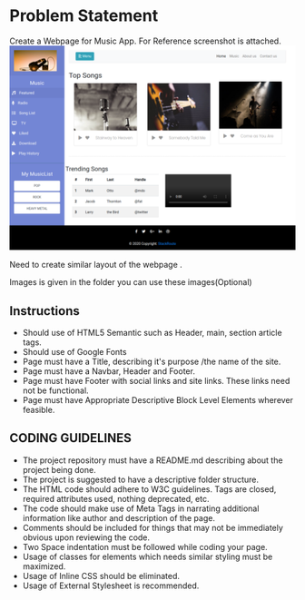 # Problem Statement

Create a Webpage for Music App.
For Reference screenshot is attached.
![Image](./1.png)

Need to create similar layout of the webpage .

Images is given in the folder you can use these images(Optional)

 ##  Instructions


  - Should  use of HTML5 Semantic such as Header, main,   section article tags.
  - Should  use  of Google Fonts
  - Page must have a Title, describing it's purpose /the name of the site.
  - Page must have a Navbar, Header and Footer.
  - Page must have Footer with social links and site links.  These links need not be functional.
  - Page must have Appropriate Descriptive Block Level Elements wherever feasible.
  

  ## CODING GUIDELINES

 -  The project repository must have a README.md describing about the project being done.
 - The project is suggested to have a descriptive folder structure.
 - The HTML code should adhere to W3C guidelines. Tags are closed, required attributes used, nothing deprecated, etc.
 - The code should make use of Meta Tags in narrating additional information like author and description of the page.
 - Comments should be included for things that may not be immediately obvious upon reviewing the code.
 - Two Space indentation must be followed while coding your page.
 - Usage of classes for elements which needs similar styling must be maximized.
 - Usage of Inline CSS should be eliminated.
 - Usage of External Stylesheet is recommended.